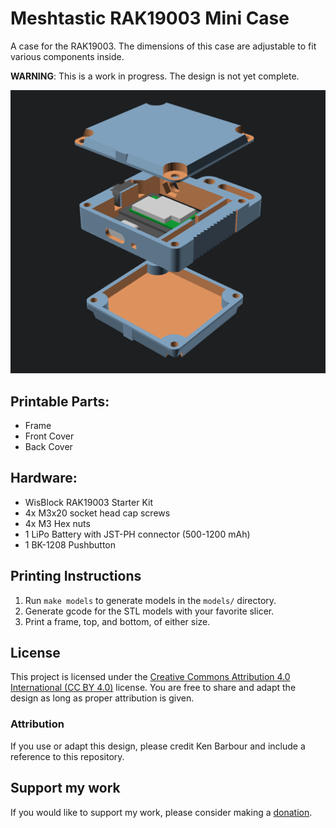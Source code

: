 # Meshtastic RAK19003 Mini Case

A case for the RAK19003.  The dimensions of this case are adjustable to fit
various components inside.

__WARNING__: This is a work in progress.  The design is not yet complete.

![exploded view](exploded.png)

## Printable Parts:

* Frame
* Front Cover
* Back Cover

## Hardware:
* WisBlock RAK19003 Starter Kit
* 4x M3x20 socket head cap screws
* 4x M3 Hex nuts
* 1 LiPo Battery with JST-PH connector (500-1200 mAh)
* 1 BK-1208 Pushbutton

## Printing Instructions
1. Run `make models` to generate models in the `models/` directory.
2. Generate gcode for the STL models with your favorite slicer.
3. Print a frame, top, and bottom, of either size.

## License
This project is licensed under the [Creative Commons Attribution 4.0 International (CC BY 4.0)](https://creativecommons.org/licenses/by/4.0/) license. You are free to share and adapt the design as long as proper attribution is given.

### Attribution
If you use or adapt this design, please credit Ken Barbour and include a reference to this repository.

## Support my work

If you would like to support my work, please consider making a
[donation](https://www.paypal.com/donate/?hosted_button_id=HPYB829J25LYC).
